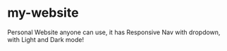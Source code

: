 # my-website
Personal Website anyone can use, it has Responsive Nav with dropdown, with Light and Dark mode!
